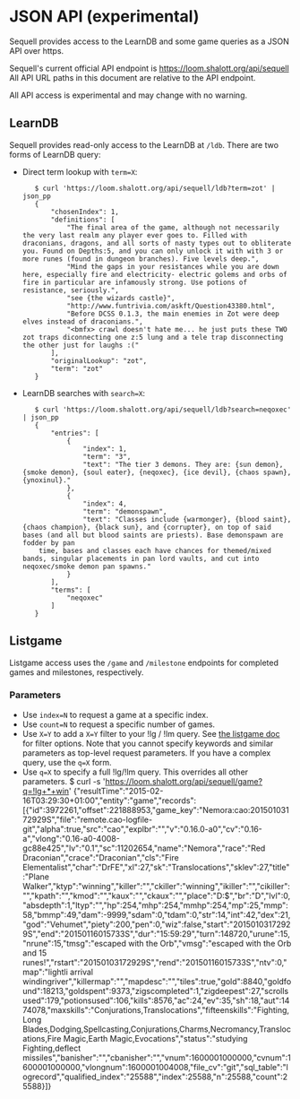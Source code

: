 # JSON API (experimental)

Sequell provides access to the LearnDB and some game queries as a JSON API
over https.

Sequell's current official API endpoint is https://loom.shalott.org/api/sequell
All API URL paths in this document are relative to the API endpoint.

All API access is experimental and may change with no warning.


## LearnDB

Sequell provides read-only access to the LearnDB at `/ldb`. There are
two forms of LearnDB query:

* Direct term lookup with `term=X`:

         $ curl 'https://loom.shalott.org/api/sequell/ldb?term=zot' | json_pp
         {
             "chosenIndex": 1,
             "definitions": [
                 "The final area of the game, although not necessarily the very last realm any player ever goes to. Filled with draconians, dragons, and all sorts of nasty types out to obliterate you. Found on Depths:5, and you can only unlock it with with 3 or more runes (found in dungeon branches). Five levels deep.",
                 "Mind the gaps in your resistances while you are down here, especially fire and electricity- electric golems and orbs of fire in particular are infamously strong. Use potions of resistance, seriously.",
                 "see {the wizards castle}",
                 "http://www.funtrivia.com/askft/Question43380.html",
                 "Before DCSS 0.1.3, the main enemies in Zot were deep elves instead of draconians.",
                 "<bmfx> crawl doesn't hate me... he just puts these TWO zot traps diconnecting one z:5 lung and a tele trap disconnecting the other just for laughs :("
             ],
             "originalLookup": "zot",
             "term": "zot"
         }       

* LearnDB searches with `search=X`:

         $ curl 'https://loom.shalott.org/api/sequell/ldb?search=neqoxec' | json_pp
         {
             "entries": [
                 {
                     "index": 1,
                     "term": "3",
                     "text": "The tier 3 demons. They are: {sun demon}, {smoke demon}, {soul eater}, {neqoxec}, {ice devil}, {chaos spawn}, {ynoxinul}."
                 },
                 {
                     "index": 4,
                     "term": "demonspawn",
                     "text": "Classes include {warmonger}, {blood saint}, {chaos champion}, {black sun}, and {corrupter}, on top of said bases (and all but blood saints are priests). Base demonspawn are fodder by pan
          time, bases and classes each have chances for themed/mixed bands, singular placements in pan lord vaults, and cut into neqoxec/smoke demon pan spawns."
                 }
             ],
             "terms": [
                 "neqoxec"
             ]
         }

## Listgame

Listgame access uses the `/game` and `/milestone` endpoints for completed games
and milestones, respectively.

### Parameters

* Use `index=N` to request a game at a specific index.
* Use `count=N` to request a specific number of games.
* Use `X=Y` to add a `X=Y` filter to your !lg / !lm query. See [the listgame doc](listgame.md) for filter options. Note that you cannot specify keywords and similar parameters as top-level request parameters. If you have a complex query, use the `q=X` form.
* Use `q=X` to specify a full !lg/!lm query. This overrides all other parameters.
        $ curl -s 'https://loom.shalott.org/api/sequell/game?q=!lg+*+win'
        {"resultTime":"2015-02-16T03:29:30+01:00","entity":"game","records":[{"id":3972261,"offset":221888953,"game_key":"Nemora:cao:20150103172929S","file":"remote.cao-logfile-git","alpha":true,"src":"cao","explbr":"","v":"0.16.0-a0","cv":"0.16-a","vlong":"0.16-a0-4008-gc88e425","lv":"0.1","sc":11202654,"name":"Nemora","race":"Red Draconian","crace":"Draconian","cls":"Fire Elementalist","char":"DrFE","xl":27,"sk":"Translocations","sklev":27,"title":"Plane Walker","ktyp":"winning","killer":"","ckiller":"winning","ikiller":"","cikiller":"","kpath":"","kmod":"","kaux":"","ckaux":"","place":"D:$","br":"D","lvl":0,"absdepth":1,"ltyp":"","hp":254,"mhp":254,"mmhp":254,"mp":25,"mmp":58,"bmmp":49,"dam":-9999,"sdam":0,"tdam":0,"str":14,"int":42,"dex":21,"god":"Vehumet","piety":200,"pen":0,"wiz":false,"start":"20150103172929S","end":"20150116015733S","dur":"15:59:29","turn":148720,"urune":15,"nrune":15,"tmsg":"escaped with the Orb","vmsg":"escaped with the Orb and 15 runes!","rstart":"20150103172929S","rend":"20150116015733S","ntv":0,"map":"lightli arrival windingriver","killermap":"","mapdesc":"","tiles":true,"gold":8840,"goldfound":18213,"goldspent":9373,"zigscompleted":1,"zigdeepest":27,"scrollsused":179,"potionsused":106,"kills":8576,"ac":24,"ev":35,"sh":18,"aut":1474078,"maxskills":"Conjurations,Translocations","fifteenskills":"Fighting,Long Blades,Dodging,Spellcasting,Conjurations,Charms,Necromancy,Translocations,Fire Magic,Earth Magic,Evocations","status":"studying Fighting,deflect missiles","banisher":"","cbanisher":"","vnum":1600001000000,"cvnum":1600001000000,"vlongnum":1600001004008,"file_cv":"git","sql_table":"logrecord","qualified_index":"25588","index":25588,"n":25588,"count":25588}]}

